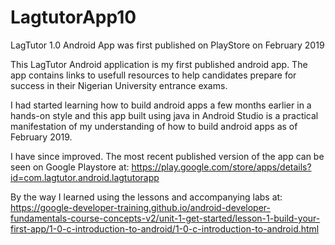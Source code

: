 # LagtutorApp10
LagTutor 1.0 Android App was first published on PlayStore on February 2019

This LagTutor Android application is my first published android app. 
The app contains links to usefull resources to help candidates prepare for success
in their Nigerian University entrance exams.

I had started learning how to build android apps a few months earlier in a hands-on style
and this app built using java in Android Studio is a practical manifestation of
my understanding of how to build android apps as of February 2019.

I have since improved. The most recent published version of the app can be seen on 
Google Playstore at: https://play.google.com/store/apps/details?id=com.lagtutor.android.lagtutorapp 

By the way I learned using the lessons and accompanying labs at:
https://google-developer-training.github.io/android-developer-fundamentals-course-concepts-v2/unit-1-get-started/lesson-1-build-your-first-app/1-0-c-introduction-to-android/1-0-c-introduction-to-android.html
